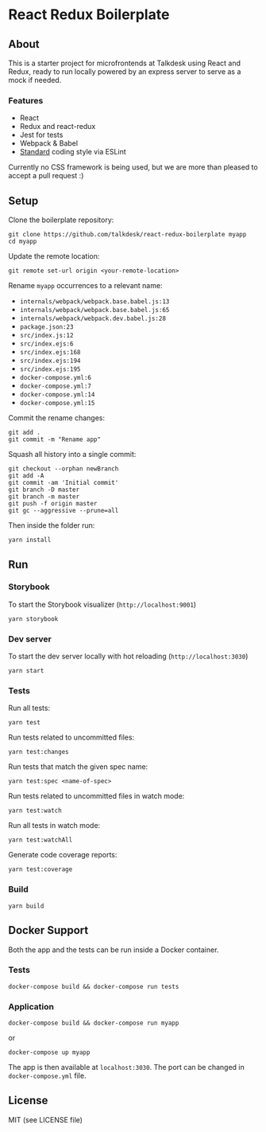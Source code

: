 # React Redux Boilerplate

## About

This is a starter project for microfrontends at Talkdesk using React and Redux, ready to run locally powered by an express server to serve as a mock if needed.

### Features

* React
* Redux and react-redux
* Jest for tests
* Webpack & Babel
* [Standard](http://standardjs.com) coding style via ESLint

Currently no CSS framework is being used, but we are more than pleased to accept a pull request :)

## Setup

Clone the boilerplate repository:

```
git clone https://github.com/talkdesk/react-redux-boilerplate myapp
cd myapp
```

Update the remote location:

```
git remote set-url origin <your-remote-location>
```

Rename `myapp` occurrences to a relevant name:
* `internals/webpack/webpack.base.babel.js:13`
* `internals/webpack/webpack.base.babel.js:65`
* `internals/webpack/webpack.dev.babel.js:28`
* `package.json:23`
* `src/index.js:12`
* `src/index.ejs:6`
* `src/index.ejs:168`
* `src/index.ejs:194`
* `src/index.ejs:195`
* `docker-compose.yml:6`
* `docker-compose.yml:7`
* `docker-compose.yml:14`
* `docker-compose.yml:15`

Commit the rename changes:

```
git add .
git commit -m "Rename app"
```

Squash all history into a single commit:

```
git checkout --orphan newBranch
git add -A
git commit -am 'Initial commit'
git branch -D master
git branch -m master
git push -f origin master
git gc --aggressive --prune=all
```

Then inside the folder run:

```
yarn install
```

## Run

### Storybook

To start the Storybook visualizer (`http://localhost:9001`)

```
yarn storybook
```

### Dev server

To start the dev server locally with hot reloading (`http://localhost:3030`)

```
yarn start
```

### Tests

Run all tests:
```
yarn test
```

Run tests related to uncommitted files:

```
yarn test:changes
```

Run tests that match the given spec name:

```
yarn test:spec <name-of-spec>
```

Run tests related to uncommitted files in watch mode:

```
yarn test:watch
```

Run all tests in watch mode:

```
yarn test:watchAll
```

Generate code coverage reports:

```
yarn test:coverage
```


### Build

```
yarn build
```

## Docker Support

Both the app and the tests can be run inside a Docker container.

### Tests
```
docker-compose build && docker-compose run tests
```

### Application
```
docker-compose build && docker-compose run myapp
```

or

```
docker-compose up myapp
```

The app is then available at `localhost:3030`. The port can be changed in `docker-compose.yml` file.

## License

MIT (see LICENSE file)
